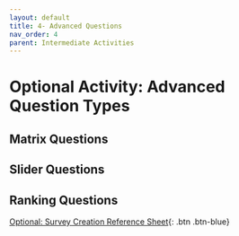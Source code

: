 ```yaml
---
layout: default
title: 4- Advanced Questions
nav_order: 4
parent: Intermediate Activities
---
```


# Optional Activity: Advanced Question Types 

## Matrix Questions

## Slider Questions 

## Ranking Questions

[Optional: Survey Creation Reference Sheet](reference-sheet.html){: .btn .btn-blue}  
